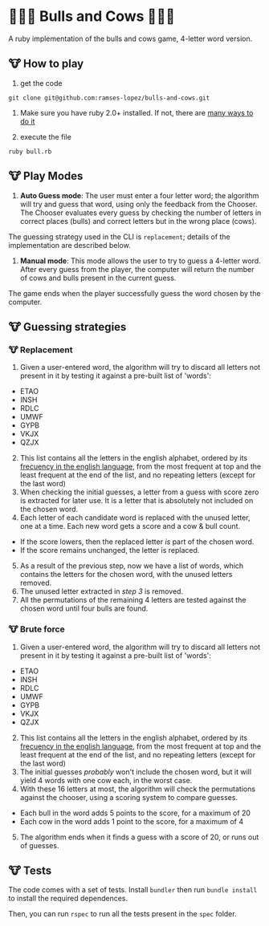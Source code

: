 # 🐂🐂🐂 Bulls and Cows 🐄🐄🐄
A ruby implementation of the bulls and cows game, 4-letter word version.

## :cow: How to play
1. get the code
```shell
git clone git@github.com:ramses-lopez/bulls-and-cows.git
```
1. Make sure you have ruby 2.0+ installed. If not, there are [many ways to do it](https://www.ruby-lang.org/en/documentation/installation/)

1. execute the file
```shell
ruby bull.rb
```

## :cow: Play Modes
1. **Auto Guess mode**:
  The user must enter a four letter word; the algorithm will try and guess that word,
using only the feedback from the Chooser.  
The Chooser evaluates every guess by checking the number of letters in correct places (bulls) and correct letters but in the wrong place (cows).

  The guessing strategy used in the CLI is `replacement`; details of the implementation
are described below.

1. **Manual mode**:
  This mode allows the user to try to guess a 4-letter word. After every guess from the
player, the computer will return the number of cows and bulls present in the current
guess.

The game ends when the player successfully guess the word chosen by the computer.

## :cow: Guessing strategies

### :cow: Replacement
1. Given a user-entered word, the algorithm will try to discard all letters not present
in it by testing it against a pre-built list of 'words':
  - ETAO
  - INSH
  - RDLC
  - UMWF
  - GYPB
  - VKJX
  - QZJX
2. This list contains all the letters in the english alphabet, ordered by its [frecuency
in the english language](https://en.wikipedia.org/wiki/Letter_frequency#Relative_frequencies_of_letters_in_the_English_language), from the most frequent at top and the least frequent at the end of the list, and no repeating letters (except for the last word)
3. When checking the initial guesses, a letter from a guess with score zero is extracted for later use. It is a letter that is absolutely not included on the chosen word.
4. Each letter of each candidate word is replaced with the unused letter, one at a time. Each new word gets a score and a cow & bull count.
  - If the score lowers, then the replaced letter *is* part of the chosen word.
  - If the score remains unchanged, the letter is replaced.
5. As a result of the previous step, now we have a list of words, which contains the letters for the chosen word, with the unused letters removed.
6. The unused letter extracted in *step 3* is removed.
7. All the permutations of the remaining 4 letters are tested against the chosen word until four bulls are found.


### :cow: Brute force

1. Given a user-entered word, the algorithm will try to discard all letters not present
in it by testing it against a pre-built list of 'words':
  - ETAO
  - INSH
  - RDLC
  - UMWF
  - GYPB
  - VKJX
  - QZJX
2. This list contains all the letters in the english alphabet, ordered by its [frecuency
in the english language](https://en.wikipedia.org/wiki/Letter_frequency#Relative_frequencies_of_letters_in_the_English_language), from the most frequent at top and the least frequent at the end of the list, and no repeating letters (except for the last word)
3. The initial guesses _probably_ won't include the chosen word, but it will yield 4 words with one cow each, in the worst case.
4. With these 16 letters at most, the algorithm will check the permutations against the chooser,
using a scoring system to compare guesses.
  - Each bull in the word adds 5 points to the score, for a maximum of 20
  - Each cow in the word adds 1 point to the score, for a maximum of 4
5. The algorithm ends when it finds a guess with a score of 20, or runs out of guesses.

## :cow: Tests

The code comes with a set of tests. Install `bundler` then run `bundle install` to
install the required dependences.

Then, you can run `rspec` to run all the tests present in the `spec` folder.
